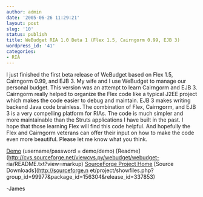 ```yaml
---
author: admin
date: '2005-06-26 11:29:21'
layout: post
slug: '10'
status: publish
title: WeBudget RIA 1.0 Beta 1 (Flex 1.5, Cairngorm 0.99, EJB 3)
wordpress_id: '41'
categories:
- RIA
---
```


I just finished the first beta release of WeBudget based on Flex 1.5,
Cairngorm 0.99, and EJB 3. My wife and I use WeBudget to manage our personal
budget. This version was an attempt to learn Cairngorm and EJB 3. Cairngorm
really helped to organize the Flex code like a typical J2EE project which
makes the code easier to debug and maintain. EJB 3 makes writing backend Java
code brainless. The combination of Flex, Cairngorm, and EJB 3 is a very
compelling platform for RIAs. The code is much simpler and more maintainable
than the Struts applications I have built in the past. I hope that those
learning Flex will find this code helpful. And hopefully the Flex and
Cairngorm veterans can offer their input on how to make the code even more
beautiful. Please let me know what you think.

[Demo](http://webudget.cayambe.com/webudget-flex/index.jsp) (username/password
= demo/demo) [Readme](http://cvs.sourceforge.net/viewcvs.py/webudget/webudget-
ria/README.txt?view=markup) [SourceForge Project
Home](http://sf.net/projects/webudget) [Source Downloads](http://sourceforge.n
et/project/showfiles.php?group_id=99977&package_id=156304&release_id=337853)

-James

